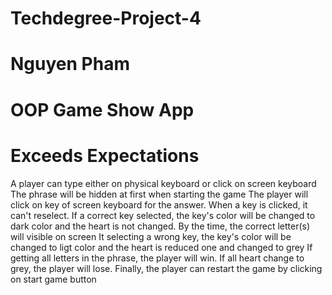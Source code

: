 # Techdegree-Project-4
# Nguyen Pham
# OOP Game Show App

# Exceeds Expectations

A player can type either on physical keyboard or click on screen keyboard
The phrase will be hidden at first when starting the game
The player will click on key of screen keyboard for the answer.
When a key is clicked, it can't reselect.
If a correct key selected, the key's color will be changed to dark color and the heart is not changed. By the time, the correct letter(s) will visible on screen
It selecting a wrong key, the key's color will be changed to ligt color and the heart is reduced one and changed to grey
If getting all letters in the phrase, the player will win.
If all heart change to grey, the player will lose.
Finally, the player can restart the game by clicking on start game button
